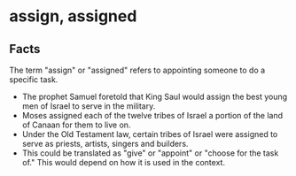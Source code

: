 # assign, assigned

## Facts

The term "assign" or "assigned" refers to appointing someone to do a specific task.

* The prophet Samuel foretold that King Saul would assign the best young men of Israel to serve in the military.
* Moses assigned each of the twelve tribes of Israel a portion of the land of Canaan for them to live on.
* Under the Old Testament law, certain tribes of Israel were assigned to serve as priests, artists, singers and builders.
* This could be translated as "give" or "appoint" or "choose for the task of." This would depend on how it is used in the context.